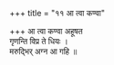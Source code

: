 +++
title = "११ आ त्वा कण्वा"

+++
आ त्वा कण्वा अहूषत  
गृणन्ति विप्र ते धियः ।  
मरुद्भिर् अग्न आ गहि ॥